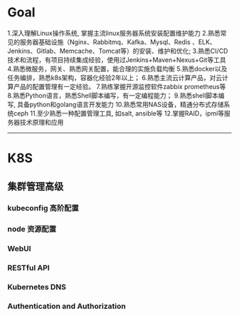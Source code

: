 # Goal

1.深入理解Linux操作系统, 掌握主流linux服务器系统安装配置维护能力 
2.熟悉常见的服务器基础设施（Nginx、Rabbitmq、Kafka、Mysql、Redis 、ELK、Jenkins、Gitlab、Memcache、Tomcat等）的安装、维护和优化; 
3.熟悉CI/CD技术和流程，有项目持续集成经验，使用过Jenkins+Maven+Nexus+Git等工具 
4.熟悉微服务，网关、熟悉网关配置，能合理的实施负载均衡 
5.熟悉docker以及任务编排，熟悉k8s架构，容器化经验2年以上； 
6.熟悉主流云计算产品，对云计算产品的配置管理有一定经验。 
7.熟练掌握开源监控软件zabbix prometheus等 
8.熟悉Python语言，熟悉Shell脚本编写，有一定编程能力； 
9.熟悉shell脚本编写, 具备python和golang语言开发能力 
10.熟悉常用NAS设备，精通分布式存储系统ceph 
11.至少熟悉一种配置管理工具, 如salt, ansible等 
12.掌握RAID，ipmi等服务器技术原理和应用 

------
# K8S

## 集群管理高级

### kubeconfig 高阶配置



### node 资源配置

### WebUI

### RESTful API

### Kubernetes DNS

### Authentication and Authorization
